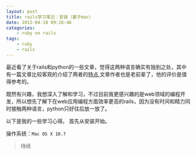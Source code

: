 ```yaml
--- 
layout: post
title: rails学习笔记：安装（基于mac）
date: 2012-04-18 09:16:46
categories:
    - ruby on rails
tags:
    - ruby
    - rails 
---
```

最近看了关于rails和python的一些文章，觉得这两种语言确实有独到之处，其中有一篇文章比较客观的介绍了两者的[特点](http://robbin.iteye.com/blog/444015),文章作者也是老前辈了，他的评价是值得参考的。

既然有兴趣，我想深入了解和学习，不过目前我更感兴趣的是web领域的编程开发，所以想先了解下在web应用编程方面效率更高的rails，因为没有时间和精力同时接触两种语言，python只好往后放一放了。

以下是我的一些学习心得。
首先从安装开始。

<a class="label info">操作系统</a>：`Mac OS X 10.7`

>待续